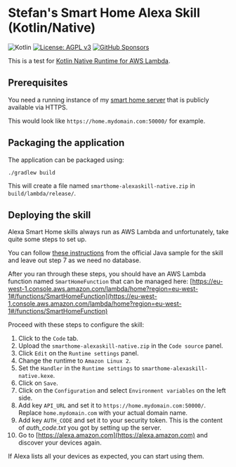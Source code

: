 # Stefan's Smart Home Alexa Skill (Kotlin/Native)

![Kotlin](https://img.shields.io/badge/kotlin-2.2.0-blue.svg?logo=kotlin)
[![License: AGPL v3](https://img.shields.io/badge/license-AGPL--3.0-blue.svg)](https://www.gnu.org/licenses/agpl-3.0)
[![GitHub Sponsors](https://img.shields.io/badge/Sponsor-gray?&logo=GitHub-Sponsors&logoColor=EA4AAA)](https://github.com/sponsors/StefanOltmann)

This is a test for [Kotlin Native Runtime for AWS Lambda](https://github.com/trueangle/kotlin-native-aws-lambda-runtime).

## Prerequisites

You need a running instance of my [smart home server](https://github.com/StefanOltmann/smart-home-server) that is publicly available via HTTPS.

This would look like `https://home.mydomain.com:50000/` for example.

## Packaging the application

The application can be packaged using:

```shell script
./gradlew build
```

This will create a file named `smarthome-alexaskill-native.zip` in `build/lambda/release/`.

## Deploying the skill

Alexa Smart Home skills always run as AWS Lambda and unfortunately, take quite some steps to set up.

You can
follow [these instructions](https://github.com/alexa/skill-sample-java-smarthome-switch/blob/master/instructions/README.md)
from the official Java sample for the skill and leave out step 7 as we need no database.

After you ran through these steps, you should have an AWS Lambda function
named `SmartHomeFunction` that can be managed here:
[https://eu-west-1.console.aws.amazon.com/lambda/home?region=eu-west-1#/functions/SmartHomeFunction](https://eu-west-1.console.aws.amazon.com/lambda/home?region=eu-west-1#/functions/SmartHomeFunction)

Proceed with these steps to configure the skill:

1. Click to the `Code` tab.
2. Upload the `smarthome-alexaskill-native.zip` in the `Code source` panel.
3. Click `Edit` on the `Runtime settings` panel.
4. Change the runtime to `Amazon Linux 2`.
5. Set the `Handler` in the `Runtime settings` to `smarthome-alexaskill-native.kexe`.
6. Click on `Save`.
7. Click on the `Configuration` and select `Environment variables` on the left side.
9. Add key `API_URL` and set it to `https://home.mydomain.com:50000/`. Replace `home.mydomain.com` with your actual
   domain name.
10. Add key `AUTH_CODE` and set it to your security token. This is the content of _auth_code.txt_ you got by setting up
    the server.
11. Go to [https://alexa.amazon.com](https://alexa.amazon.com) and discover your devices again.

If Alexa lists all your devices as expected, you can start using them.
